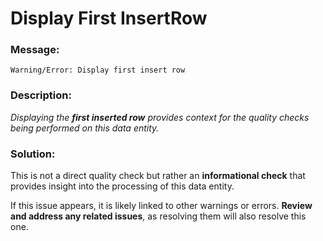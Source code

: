 # Display First InsertRow

### Message:

```
Warning/Error: Display first insert row
```

### Description:

_Displaying the **first inserted row** provides context for the quality checks being performed on this data entity._

### Solution:

This is not a direct quality check but rather an **informational check** that provides insight into the processing of this data entity.  

If this issue appears, it is likely linked to other warnings or errors. **Review and address any related issues**, as resolving them will also resolve this one.
